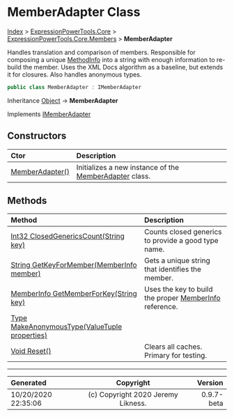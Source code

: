 ﻿# MemberAdapter Class

[Index](../index.md) > [ExpressionPowerTools.Core](ExpressionPowerTools.Core.a.md) > [ExpressionPowerTools.Core.Members](ExpressionPowerTools.Core.Members.n.md) > **MemberAdapter**

Handles translation and comparison of members. Responsible for composing a unique [MethodInfo](https://docs.microsoft.com/dotnet/api/system.reflection.methodinfo) into a string with enough information to re-build the
            member. Uses the XML Docs algorithm as a baseline, but extends it for closures.
            Also handles anonymous types.

```csharp
public class MemberAdapter : IMemberAdapter
```

Inheritance [Object](https://docs.microsoft.com/dotnet/api/system.object) → **MemberAdapter**

Implements  [IMemberAdapter](ExpressionPowerTools.Core.Signatures.IMemberAdapter.i.md) 

## Constructors

| Ctor | Description |
| :-- | :-- |
| [MemberAdapter()](ExpressionPowerTools.Core.Members.MemberAdapter.ctor.md#memberadapter) | Initializes a new instance of the [MemberAdapter](ExpressionPowerTools.Core.Members.MemberAdapter.cs.md) class. |
## Methods

| Method | Description |
| :-- | :-- |
| [Int32 ClosedGenericsCount(String key)](ExpressionPowerTools.Core.Members.MemberAdapter.ClosedGenericsCount.m.md) | Counts closed generics to provide a good type name. |
| [String GetKeyForMember(MemberInfo member)](ExpressionPowerTools.Core.Members.MemberAdapter.GetKeyForMember.m.md) | Gets a unique string that identifies the member. |
| [MemberInfo GetMemberForKey(String key)](ExpressionPowerTools.Core.Members.MemberAdapter.GetMemberForKey.m.md) | Uses the key to build the proper [MemberInfo](https://docs.microsoft.com/dotnet/api/system.reflection.memberinfo) reference. |
| [Type MakeAnonymousType(ValueTuple properties)](ExpressionPowerTools.Core.Members.MemberAdapter.MakeAnonymousType.m.md) |  |
| [Void Reset()](ExpressionPowerTools.Core.Members.MemberAdapter.Reset.m.md) | Clears all caches. Primary for testing. |

---

| Generated | Copyright | Version |
| :-- | :-: | --: |
| 10/20/2020 22:35:06 | (c) Copyright 2020 Jeremy Likness. | 0.9.7-beta |
